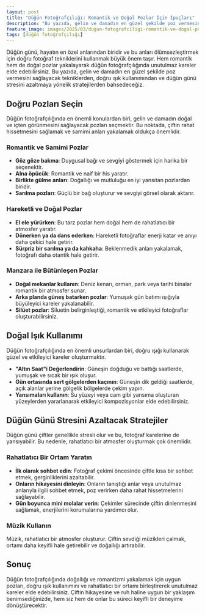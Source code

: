 ```yaml
---
layout: post
title: "Düğün Fotoğrafçılığı: Romantik ve Doğal Pozlar İçin İpuçları"
description: "Bu yazıda, gelin ve damadın en güzel şekilde poz vermesini sağlayacak tekniklerden, doğru ışık kullanımından ve düğün günü stresini azaltmaya yönelik stratejilerden bahsedeceğiz."
feature_image: images/2025/03/dugun-fotografciligi-romantik-ve-dogal-pozlar-icin-ipuclari.jpg
tags: [düğün fotoğrafçılığı]
---
```


Düğün günü, hayatın en özel anlarından biridir ve bu anları ölümsezleştirmek için doğru fotoğraf tekniklerini kullanmak büyük önem taşır. Hem romantik hem de doğal pozlar yakalayarak düğün fotoğrafçılığında unutulmaz kareler elde edebilirsiniz. Bu yazıda, gelin ve damadın en güzel şekilde poz vermesini sağlayacak tekniklerden, doğru ışık kullanımından ve düğün günü stresini azaltmaya yönelik stratejilerden bahsedeceğiz.

<!--more-->

## Doğru Pozları Seçin

Düğün fotoğrafçılığında en önemli konulardan biri, gelin ve damadın doğal ve içten görünmesini sağlayacak pozları seçmektir. Bu noktada, çiftin rahat hissetmesini sağlamak ve samimi anları yakalamak oldukça önemlidir.

### Romantik ve Samimi Pozlar

- **Göz göze bakma**: Duygusal bağı ve sevgiyi göstermek için harika bir seçenektir.
- **Alna öpücük**: Romantik ve naif bir his yaratır.
- **Birlikte gülme anları**: Doğallığı ve mutluluğu en iyi yansıtan pozlardan biridir.
- **Sarılma pozları**: Güçlü bir bağ oluşturur ve sevgiyi görsel olarak aktarır.

### Hareketli ve Doğal Pozlar

- **El ele yürürken**: Bu tarz pozlar hem doğal hem de rahatlatıcı bir atmosfer yaratır.
- **Dönerken ya da dans ederken**: Hareketli fotoğraflar enerji katar ve anıyı daha çekici hale getirir.
- **Sürpriz bir sarılma ya da kahkaha**: Beklenmedik anları yakalamak, fotoğrafı daha otantik hale getirir.

### Manzara ile Bütünleşen Pozlar

- **Doğal mekanlar kullanın**: Deniz kenarı, orman, park veya tarihi binalar romantik bir atmosfer sunar.
- **Arka planda güneş batarken pozlar**: Yumuşak gün batımı ışığıyla büyüleyici kareler yakalanabilir.
- **Silüet pozlar**: Siluetin belirginleştiği, romantik ve etkileyici fotoğraflar oluşturabilirsiniz.

## Doğal Işık Kullanımı

Düğün fotoğrafçılığında en önemli unsurlardan biri, doğru ışığı kullanarak güzel ve etkileyici kareler oluşturmaktır.

- **"Altın Saat"i Değerlendirin**: Güneşin doğduğu ve battığı saatlerde, yumuşak ve sıcak bir ışık oluşur.
- **Gün ortasında sert gölgelerden kaçının**: Güneşin dik geldiği saatlerde, açık alanlar yerine gölgelik bölgelerde çekim yapın.
- **Yansımaları kullanın**: Su yüzeyi veya cam gibi yansıma oluşturan yüzeylerden yararlanarak etkileyici kompozisyonlar elde edebilirsiniz.

## Düğün Günü Stresini Azaltacak Stratejiler

Düğün günü çiftler genellikle stresli olur ve bu, fotoğraf karelerine de yansıyabilir. Bu nedenle, rahatlatıcı bir atmosfer oluşturmak çok önemlidir.

### Rahatlatıcı Bir Ortam Yaratın

- **İlk olarak sohbet edin**: Fotoğraf çekimi öncesinde çiftle kısa bir sohbet etmek, gerginliklerini azaltabilir.
- **Onların hikayesini dinleyin**: Onların tanıştığı anlar veya unutulmaz anlarıyla ilgili sohbet etmek, poz verirken daha rahat hissetmelerini sağlayabilir.
- **Gün boyunca mini molalar verin**: Çekimler sürecinde çiftin dinlenmesini sağlamak, enerjilerini korumalarına yardımcı olur.

### Müzik Kullanın

Müzik, rahatlatıcı bir atmosfer oluşturur. Çiftin sevdiği müzikleri çalmak, ortamı daha keyifli hale getirebilir ve doğallığı artırabilir.

## Sonuç

Düğün fotoğrafçılığında doğallığı ve romantizmi yakalamak için uygun pozları, doğru ışık kullanımını ve rahatlatıcı bir ortamı birleştirerek unutulmaz kareler elde edebilirsiniz. Çiftin hikayesine ve ruh haline uygun bir yaklaşım benimsediğinizde, hem siz hem de onlar bu süreci keyifli bir deneyime dönüştürecektir.